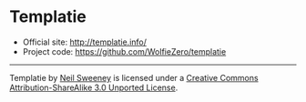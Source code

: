 Templatie
=========

- Official site: http://templatie.info/
- Project code: https://github.com/WolfieZero/templatie

---

Templatie by [Neil Sweeney](http://wolfiezero.com/) is licensed under a [Creative Commons Attribution-ShareAlike 3.0 Unported License](http://creativecommons.org/licenses/by-sa/3.0/).